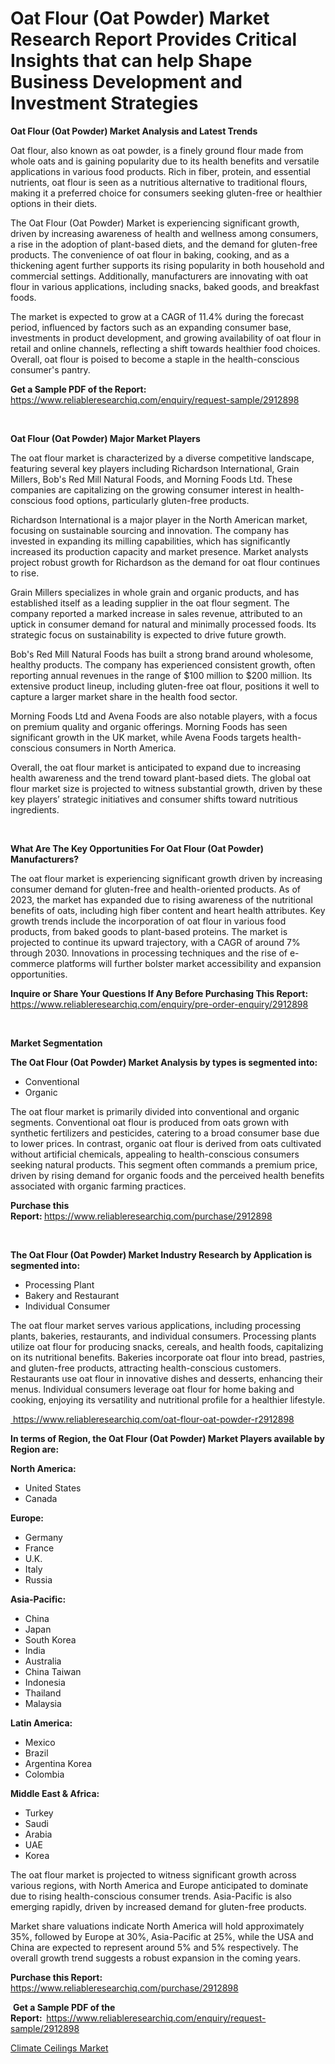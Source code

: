 <p><h1>Oat Flour (Oat Powder) Market Research Report Provides Critical Insights that can help Shape Business Development and Investment Strategies</h1></p><p><strong>Oat Flour (Oat Powder) Market Analysis and Latest Trends</strong></p>
<p><p>Oat flour, also known as oat powder, is a finely ground flour made from whole oats and is gaining popularity due to its health benefits and versatile applications in various food products. Rich in fiber, protein, and essential nutrients, oat flour is seen as a nutritious alternative to traditional flours, making it a preferred choice for consumers seeking gluten-free or healthier options in their diets.</p><p>The Oat Flour (Oat Powder) Market is experiencing significant growth, driven by increasing awareness of health and wellness among consumers, a rise in the adoption of plant-based diets, and the demand for gluten-free products. The convenience of oat flour in baking, cooking, and as a thickening agent further supports its rising popularity in both household and commercial settings. Additionally, manufacturers are innovating with oat flour in various applications, including snacks, baked goods, and breakfast foods.</p><p>The market is expected to grow at a CAGR of 11.4% during the forecast period, influenced by factors such as an expanding consumer base, investments in product development, and growing availability of oat flour in retail and online channels, reflecting a shift towards healthier food choices. Overall, oat flour is poised to become a staple in the health-conscious consumer's pantry.</p></p>
<p><strong>Get a Sample PDF of the Report:&nbsp;</strong> <a href="https://www.reliableresearchiq.com/enquiry/request-sample/2912898?utm_campaign=3116&utm_medium=2&utm_source=Github&utm_content=ia&utm_term=12032025&utm_id=oat-flour-oat-powder">https://www.reliableresearchiq.com/enquiry/request-sample/2912898</a></p>
<p>&nbsp;</p>
<p><strong>Oat Flour (Oat Powder) Major Market Players</strong></p>
<p><p>The oat flour market is characterized by a diverse competitive landscape, featuring several key players including Richardson International, Grain Millers, Bob's Red Mill Natural Foods, and Morning Foods Ltd. These companies are capitalizing on the growing consumer interest in health-conscious food options, particularly gluten-free products.</p><p>Richardson International is a major player in the North American market, focusing on sustainable sourcing and innovation. The company has invested in expanding its milling capabilities, which has significantly increased its production capacity and market presence. Market analysts project robust growth for Richardson as the demand for oat flour continues to rise.</p><p>Grain Millers specializes in whole grain and organic products, and has established itself as a leading supplier in the oat flour segment. The company reported a marked increase in sales revenue, attributed to an uptick in consumer demand for natural and minimally processed foods. Its strategic focus on sustainability is expected to drive future growth.</p><p>Bob's Red Mill Natural Foods has built a strong brand around wholesome, healthy products. The company has experienced consistent growth, often reporting annual revenues in the range of $100 million to $200 million. Its extensive product lineup, including gluten-free oat flour, positions it well to capture a larger market share in the health food sector.</p><p>Morning Foods Ltd and Avena Foods are also notable players, with a focus on premium quality and organic offerings. Morning Foods has seen significant growth in the UK market, while Avena Foods targets health-conscious consumers in North America.</p><p>Overall, the oat flour market is anticipated to expand due to increasing health awareness and the trend toward plant-based diets. The global oat flour market size is projected to witness substantial growth, driven by these key players’ strategic initiatives and consumer shifts toward nutritious ingredients.</p></p>
<p>&nbsp;</p>
<p><strong>What Are The Key Opportunities For Oat Flour (Oat Powder) Manufacturers?</strong></p>
<p><p>The oat flour market is experiencing significant growth driven by increasing consumer demand for gluten-free and health-oriented products. As of 2023, the market has expanded due to rising awareness of the nutritional benefits of oats, including high fiber content and heart health attributes. Key growth trends include the incorporation of oat flour in various food products, from baked goods to plant-based proteins. The market is projected to continue its upward trajectory, with a CAGR of around 7% through 2030. Innovations in processing techniques and the rise of e-commerce platforms will further bolster market accessibility and expansion opportunities.</p></p>
<p><strong>Inquire or Share Your Questions If Any Before Purchasing This Report:</strong> <a href="https://www.reliableresearchiq.com/enquiry/pre-order-enquiry/2912898?utm_campaign=3116&utm_medium=2&utm_source=Github&utm_content=ia&utm_term=12032025&utm_id=oat-flour-oat-powder">https://www.reliableresearchiq.com/enquiry/pre-order-enquiry/2912898</a></p>
<p>&nbsp;</p>
<p><strong>Market Segmentation</strong></p>
<p><strong>The Oat Flour (Oat Powder) Market Analysis by types is segmented into:</strong></p>
<p><ul><li>Conventional</li><li>Organic</li></ul></p>
<p><p>The oat flour market is primarily divided into conventional and organic segments. Conventional oat flour is produced from oats grown with synthetic fertilizers and pesticides, catering to a broad consumer base due to lower prices. In contrast, organic oat flour is derived from oats cultivated without artificial chemicals, appealing to health-conscious consumers seeking natural products. This segment often commands a premium price, driven by rising demand for organic foods and the perceived health benefits associated with organic farming practices.</p></p>
<p><strong>Purchase this Report:&nbsp;</strong><a href="https://www.reliableresearchiq.com/purchase/2912898?utm_campaign=3116&utm_medium=2&utm_source=Github&utm_content=ia&utm_term=12032025&utm_id=oat-flour-oat-powder">https://www.reliableresearchiq.com/purchase/2912898</a></p>
<p>&nbsp;</p>
<p><strong>The Oat Flour (Oat Powder) Market Industry Research by Application is segmented into:</strong></p>
<p><ul><li>Processing Plant</li><li>Bakery and Restaurant</li><li>Individual Consumer</li></ul></p>
<p><p>The oat flour market serves various applications, including processing plants, bakeries, restaurants, and individual consumers. Processing plants utilize oat flour for producing snacks, cereals, and health foods, capitalizing on its nutritional benefits. Bakeries incorporate oat flour into bread, pastries, and gluten-free products, attracting health-conscious customers. Restaurants use oat flour in innovative dishes and desserts, enhancing their menus. Individual consumers leverage oat flour for home baking and cooking, enjoying its versatility and nutritional profile for a healthier lifestyle.</p></p>
<p><a href="https://www.reliableresearchiq.com/oat-flour-oat-powder-r2912898?utm_campaign=3116&utm_medium=2&utm_source=Github&utm_content=ia&utm_term=12032025&utm_id=oat-flour-oat-powder">&nbsp;https://www.reliableresearchiq.com/oat-flour-oat-powder-r2912898</a></p>
<p><strong>In terms of Region, the Oat Flour (Oat Powder) Market Players available by Region are:</strong></p>
<p>
    <p> <strong> North America: </strong>
        <ul>
            <li>United States</li>
            <li>Canada</li>
        </ul>
        </p> 
    <p> <strong> Europe: </strong>
        <ul>
            <li>Germany</li>
            <li>France</li>
            <li>U.K.</li>
            <li>Italy</li>
            <li>Russia</li>
        </ul>
        </p> 
    <p> <strong> Asia-Pacific: </strong>
        <ul>
            <li>China</li>
            <li>Japan</li>
            <li>South Korea</li>
            <li>India</li>
            <li>Australia</li>
            <li>China Taiwan</li>
            <li>Indonesia</li>
            <li>Thailand</li>
            <li>Malaysia</li>
        </ul>
        </p> 
    <p> <strong> Latin America: </strong>
        <ul>
            <li>Mexico</li>
            <li>Brazil</li>
            <li>Argentina Korea</li>
            <li>Colombia</li>
        </ul>
        </p> 
    <p> <strong> Middle East & Africa: </strong>
        <ul>
            <li>Turkey</li>
            <li>Saudi</li>
            <li>Arabia</li>
            <li>UAE</li>
            <li>Korea</li>
        </ul>
    </p>
    </p>
<p><p>The oat flour market is projected to witness significant growth across various regions, with North America and Europe anticipated to dominate due to rising health-conscious consumer trends. Asia-Pacific is also emerging rapidly, driven by increased demand for gluten-free products. </p><p>Market share valuations indicate North America will hold approximately 35%, followed by Europe at 30%, Asia-Pacific at 25%, while the USA and China are expected to represent around 5% and 5% respectively. The overall growth trend suggests a robust expansion in the coming years.</p></p>
<p><strong>Purchase this Report: </strong><a href="https://www.reliableresearchiq.com/purchase/2912898?utm_campaign=3116&utm_medium=2&utm_source=Github&utm_content=ia&utm_term=12032025&utm_id=oat-flour-oat-powder">https://www.reliableresearchiq.com/purchase/2912898</a></p>
<p>&nbsp;<strong>Get a Sample PDF of the Report:&nbsp;&nbsp;</strong><a href="https://www.reliableresearchiq.com/enquiry/request-sample/2912898?utm_campaign=3116&utm_medium=2&utm_source=Github&utm_content=ia&utm_term=12032025&utm_id=oat-flour-oat-powder">https://www.reliableresearchiq.com/enquiry/request-sample/2912898</a></p>
<p><strong></strong></p>
<p><p><a href="https://github.com/ivvrgibi/Market-Research-Report-List-1/blob/main/climate-ceilings-market.md?utm_campaign=3116&utm_medium=2&utm_source=Github&utm_content=ia&utm_term=12032025&utm_id=oat-flour-oat-powder">Climate Ceilings Market</a></p></p>